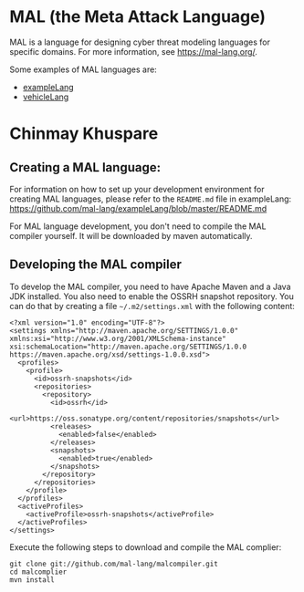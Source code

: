 # MAL (the Meta Attack Language)

MAL is a language for designing cyber threat modeling languages for
specific domains. For more information, see <https://mal-lang.org/>.

Some examples of MAL languages are:
* [exampleLang](https://github.com/mal-lang/exampleLang)
* [vehicleLang](https://github.com/mal-lang/vehicleLang)

# Chinmay Khuspare
## Creating a MAL language:

For information on how to set up your development environment for
creating MAL languages, please refer to the `README.md` file in
exampleLang:
<https://github.com/mal-lang/exampleLang/blob/master/README.md>

For MAL language development, you don't need to compile the
MAL compiler yourself. It will be downloaded by maven automatically.

## Developing the MAL compiler

To develop the MAL compiler, you need to have Apache Maven and a Java
JDK installed. You also need to enable the OSSRH snapshot repository.
You can do that by creating a file `~/.m2/settings.xml` with the
following content:

```
<?xml version="1.0" encoding="UTF-8"?>
<settings xmlns="http://maven.apache.org/SETTINGS/1.0.0" xmlns:xsi="http://www.w3.org/2001/XMLSchema-instance" xsi:schemaLocation="http://maven.apache.org/SETTINGS/1.0.0 https://maven.apache.org/xsd/settings-1.0.0.xsd">
  <profiles>
    <profile>
      <id>ossrh-snapshots</id>
      <repositories>
        <repository>
          <id>ossrh</id>
          <url>https://oss.sonatype.org/content/repositories/snapshots</url>
          <releases>
            <enabled>false</enabled>
          </releases>
          <snapshots>
            <enabled>true</enabled>
          </snapshots>
        </repository>
      </repositories>
    </profile>
  </profiles>
  <activeProfiles>
    <activeProfile>ossrh-snapshots</activeProfile>
  </activeProfiles>
</settings>
```

Execute the following steps to download and compile the MAL complier:

```
git clone git://github.com/mal-lang/malcompiler.git
cd malcomplier
mvn install
```

